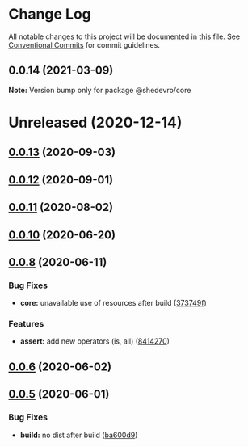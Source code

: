 # Change Log

All notable changes to this project will be documented in this file.
See [Conventional Commits](https://conventionalcommits.org) for commit guidelines.

## 0.0.14 (2021-03-09)

**Note:** Version bump only for package @shedevro/core





# Unreleased (2020-12-14)



## [0.0.13](https://github.com/Shedevro/web-utils/compare/v0.0.12...v0.0.13) (2020-09-03)



## [0.0.12](https://github.com/Shedevro/web-utils/compare/v0.0.11...v0.0.12) (2020-09-01)



## [0.0.11](https://github.com/Shedevro/web-utils/compare/v0.0.10...v0.0.11) (2020-08-02)



## [0.0.10](https://github.com/Shedevro/web-utils/compare/v0.0.8...v0.0.10) (2020-06-20)



## [0.0.8](https://github.com/Shedevro/web-utils/compare/v0.0.6...v0.0.8) (2020-06-11)


### Bug Fixes

* **core:** unavailable use of resources after build ([373749f](https://github.com/Shedevro/web-utils/commit/373749f2debb704c5eef4ccd42bba7680ce21f21))


### Features

* **assert:** add new operators (is, all) ([8414270](https://github.com/Shedevro/web-utils/commit/8414270db2edcc84a1a7c8b6329a185ddb0c58be))



## [0.0.6](https://github.com/Shedevro/web-utils/compare/v0.0.5...v0.0.6) (2020-06-02)



## [0.0.5](https://github.com/Shedevro/web-utils/compare/ba600d9b4aa68daf8856e1b86344591417ba280d...v0.0.5) (2020-06-01)


### Bug Fixes

* **build:** no dist after build ([ba600d9](https://github.com/Shedevro/web-utils/commit/ba600d9b4aa68daf8856e1b86344591417ba280d))
